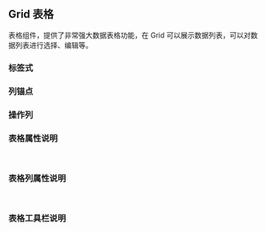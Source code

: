 <div class="demo-header">
<p class="overviewicon">
  <span class="wapi-list-form"/>
</p>
 
## Grid 表格
 
<nova-uxlink widget-name="Grid"></nova-uxlink>
 
表格组件，提供了非常强大数据表格功能，在 Grid 可以展示数据列表，可以对数据列表进行选择、编辑等。
 
</div>
 
### 标签式
 
<nova-demo-view link="grid/basicUsage.vue"></nova-demo-view>
 
### 列锚点
 
<nova-demo-view link="grid/column-anchor.vue"></nova-demo-view>
 
### 操作列
 
<nova-demo-view link="grid/operation-column.vue"></nova-demo-view>
 
### 表格属性说明
 
<nova-attributes link="grid"></nova-attributes>
 
<br />
 
### 表格列属性说明
 
<nova-attributes link="grid-column"></nova-attributes>
 
<br />
 
### 表格工具栏说明
 
<nova-attributes link="grid-toolbar"></nova-attributes>